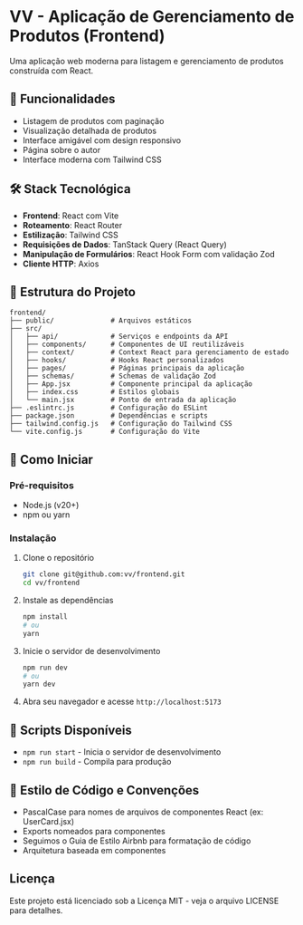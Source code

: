 # VV - Aplicação de Gerenciamento de Produtos (Frontend)

Uma aplicação web moderna para listagem e gerenciamento de produtos construída com React.

## 🚀 Funcionalidades

- Listagem de produtos com paginação
- Visualização detalhada de produtos
- Interface amigável com design responsivo
- Página sobre o autor
- Interface moderna com Tailwind CSS

## 🛠️ Stack Tecnológica

- **Frontend**: React com Vite
- **Roteamento**: React Router
- **Estilização**: Tailwind CSS
- **Requisições de Dados**: TanStack Query (React Query)
- **Manipulação de Formulários**: React Hook Form com validação Zod
- **Cliente HTTP**: Axios

## 📁 Estrutura do Projeto

```
frontend/
├── public/              # Arquivos estáticos
├── src/
│   ├── api/             # Serviços e endpoints da API
│   ├── components/      # Componentes de UI reutilizáveis
│   ├── context/         # Context React para gerenciamento de estado
│   ├── hooks/           # Hooks React personalizados
│   ├── pages/           # Páginas principais da aplicação
│   ├── schemas/         # Schemas de validação Zod
│   ├── App.jsx          # Componente principal da aplicação
│   ├── index.css        # Estilos globais
│   └── main.jsx         # Ponto de entrada da aplicação
├── .eslintrc.js         # Configuração do ESLint
├── package.json         # Dependências e scripts
├── tailwind.config.js   # Configuração do Tailwind CSS
└── vite.config.js       # Configuração do Vite
```

## 🚦 Como Iniciar

### Pré-requisitos

- Node.js (v20+)
- npm ou yarn

### Instalação

1. Clone o repositório
   ```bash
   git clone git@github.com:vv/frontend.git
   cd vv/frontend
   ```

2. Instale as dependências
   ```bash
   npm install
   # ou
   yarn
   ```

3. Inicie o servidor de desenvolvimento
   ```bash
   npm run dev
   # ou
   yarn dev
   ```

4. Abra seu navegador e acesse `http://localhost:5173`

## 🔧 Scripts Disponíveis

- `npm run start` - Inicia o servidor de desenvolvimento
- `npm run build` - Compila para produção

## 📝 Estilo de Código e Convenções

- PascalCase para nomes de arquivos de componentes React (ex: UserCard.jsx)
- Exports nomeados para componentes
- Seguimos o Guia de Estilo Airbnb para formatação de código
- Arquitetura baseada em componentes

##  Licença

Este projeto está licenciado sob a Licença MIT - veja o arquivo LICENSE para detalhes.
